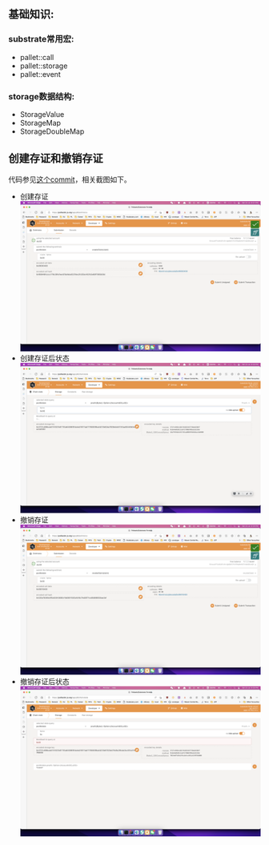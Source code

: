 ## 基础知识:

### substrate常用宏:
* pallet::call
* pallet::storage
* pallet::event

### storage数据结构:
* StorageValue
* StorageMap
* StorageDoubleMap


## 创建存证和撤销存证
代码参见[这个commit](https://github.com/HongxuChen/substrate-node-template/commit/dcaf01f48e0e3b0c7ad6145cb7cda1217a049d9b)，相关截图如下。

* 创建存证
![img](./res/creaateClaim.png)
* 创建存证后状态
![img](./res/createClaim_state.png)
* 撤销存证
![img](./res/revokeClaim.png)
* 撤销存证后状态
![img](./res/revokeClaim_state.png)
